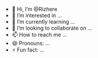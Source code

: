 - 👋 Hi, I’m @Rizhere
- 👀 I’m interested in ...
- 🌱 I’m currently learning ...
- 💞️ I’m looking to collaborate on ...
- 📫 How to reach me ...
- 😄 Pronouns: ...
- ⚡ Fun fact: ...

<!---
Rizhere/Rizhere is a ✨ special ✨ repository because its `README.md` (this file) appears on your GitHub profile.
You can click the Preview link to take a look at your changes.
--->
